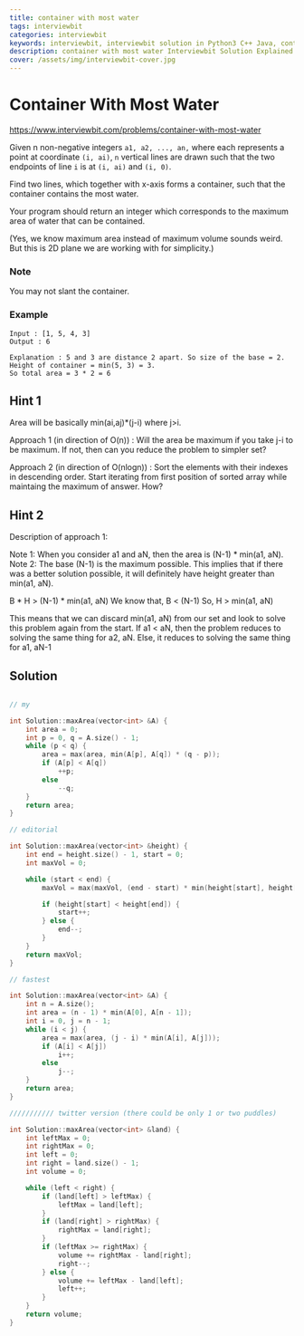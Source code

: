 ```yaml
---
title: container with most water
tags: interviewbit
categories: interviewbit
keywords: interviewbit, interviewbit solution in Python3 C++ Java, container with most water solution
description: container with most water Interviewbit Solution Explained
cover: /assets/img/interviewbit-cover.jpg
---
```


# Container With Most Water

https://www.interviewbit.com/problems/container-with-most-water


Given n non-negative integers `a1, a2, ..., an,` where each represents a point at coordinate `(i, ai)`,
`n` vertical lines are drawn such that the two endpoints of line `i` is at `(i, ai)` and `(i, 0)`.

Find two lines, which together with x-axis forms a container, such that the container contains the most water.

Your program should return an integer which corresponds to the maximum area of water that can be contained.

(Yes, we know maximum area instead of maximum volume sounds weird. But this is 2D plane we are working with for simplicity.)

### Note

You may not slant the container.

### Example

```
Input : [1, 5, 4, 3]
Output : 6

Explanation : 5 and 3 are distance 2 apart. So size of the base = 2. Height of container = min(5, 3) = 3. 
So total area = 3 * 2 = 6
```

## Hint 1

Area will be basically min(ai,aj)*(j-i) where j>i.

Approach 1 (in direction of O(n)) :
Will the area be maximum if you take j-i to be maximum. If not, then can you reduce the problem to simpler set?

Approach 2 (in direction of O(nlogn)) :
Sort the elements with their indexes in descending order.
Start iterating from first position of sorted array while maintaing the maximum of answer. How?

## Hint 2

Description of approach 1:

Note 1: When you consider a1 and aN, then the area is (N-1) * min(a1, aN).
Note 2: The base (N-1) is the maximum possible.
This implies that if there was a better solution possible, it will definitely have height greater than min(a1, aN).

B * H > (N-1) * min(a1, aN)
We know that, B < (N-1)
So, H > min(a1, aN)

This means that we can discard min(a1, aN) from our set and look to solve this problem again from the start. 
If a1 < aN, then the problem reduces to solving the same thing for a2, aN. 
Else, it reduces to solving the same thing for a1, aN-1

## Solution

```cpp

// my

int Solution::maxArea(vector<int> &A) {
    int area = 0;
    int p = 0, q = A.size() - 1;
    while (p < q) {
        area = max(area, min(A[p], A[q]) * (q - p));
        if (A[p] < A[q])
            ++p;
        else
            --q;
    }
    return area;
}

// editorial

int Solution::maxArea(vector<int> &height) {
    int end = height.size() - 1, start = 0;
    int maxVol = 0;

    while (start < end) {
        maxVol = max(maxVol, (end - start) * min(height[start], height[end]));

        if (height[start] < height[end]) {
            start++;
        } else {
            end--;
        }
    }
    return maxVol;
}

// fastest

int Solution::maxArea(vector<int> &A) {
    int n = A.size();
    int area = (n - 1) * min(A[0], A[n - 1]);
    int i = 0, j = n - 1;
    while (i < j) {
        area = max(area, (j - i) * min(A[i], A[j]));
        if (A[i] < A[j])
            i++;
        else
            j--;
    }
    return area;
}

/////////// twitter version (there could be only 1 or two puddles)

int Solution::maxArea(vector<int> &land) {
    int leftMax = 0;
    int rightMax = 0;
    int left = 0;
    int right = land.size() - 1;
    int volume = 0;

    while (left < right) {
        if (land[left] > leftMax) {
            leftMax = land[left];
        }
        if (land[right] > rightMax) {
            rightMax = land[right];
        }
        if (leftMax >= rightMax) {
            volume += rightMax - land[right];
            right--;
        } else {
            volume += leftMax - land[left];
            left++;
        }
    }
    return volume;
}
```